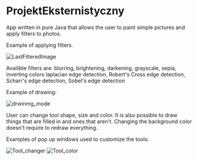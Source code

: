 # ProjektEksternistyczny

App written in pure Java that allows the user to paint simple pictures and apply filters to photos.

Example of applying filters.

![LastFilteredImage](https://user-images.githubusercontent.com/95589776/226976853-02c84c0f-5104-412b-96f4-b267e13ed10a.jpeg)

Availible filters are: blurring, brightening, darkening, grayscale, sepia, inverting colors
                       laplacian edge detection, Robert's Cross edge detection,
                       Scharr's edge detection, Sobel's edge detection 

Example of drawing:

![drwinmg_mode](https://user-images.githubusercontent.com/95589776/226975634-7c9ec210-0c58-4906-a64c-498d69a5c169.png)

User can change tool shape, size and color. It is also possible to draw things that are filled in and ones that aren't.
Changing the background  color doesn't require to redraw everything.

Examples of pop up windows used to customize the tools:

![Tool_changer](https://user-images.githubusercontent.com/95589776/226976013-32ba2007-f110-4498-9253-5755f234e926.png)
![Tool_color](https://user-images.githubusercontent.com/95589776/226976274-139392f0-e426-40e7-8518-11bdfb31a8fe.png)
